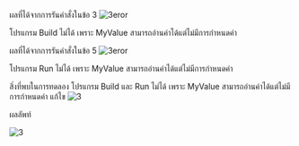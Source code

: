 ผลที่ได้จากการรันคำสั่งในข้อ 3
![3eror](https://github.com/Nitiphum7/03376836-OOP-2566-Lab-07/assets/144196695/aa3753f9-a8e7-4165-a4b2-98fd8e6d0bb3)


โปรแกรม Build ไม่ได้ เพราะ MyValue สามารถอ่านค่าได้แต่ไม่มีการกำหนดค่า

ผลที่ได้จากการรันคำสั่งในข้อ 5
![3eror](https://github.com/Nitiphum7/03376836-OOP-2566-Lab-07/assets/144196695/0bd1c180-30c8-46cd-82d7-9eeec2111143)


โปรแกรม Run ไม่ได้ เพราะ MyValue สามารถอ่านค่าได้แต่ไม่มีการกำหนดค่า

สิ่งที่พบในการทดลอง
โปรแกรม Build และ Run ไม่ได้ เพราะ MyValue สามารถอ่านค่าได้แต่ไม่มีการกำหนดค่า
แก้ไข
![3](https://github.com/Nitiphum7/03376836-OOP-2566-Lab-07/assets/144196695/4ba4797f-995b-4310-9e2a-b8068aeb20fc)


ผลลัพท์

![3](https://github.com/Nitiphum7/03376836-OOP-2566-Lab-07/assets/144196695/fbb6d04c-34a8-48b5-9ae7-163e47100036)
